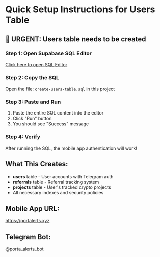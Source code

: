 # Quick Setup Instructions for Users Table

## 🚨 URGENT: Users table needs to be created

### Step 1: Open Supabase SQL Editor
[Click here to open SQL Editor](https://app.supabase.com/project/midojobnawatvxhmhmoh/sql/new)

### Step 2: Copy the SQL
Open the file: `create-users-table.sql` in this project

### Step 3: Paste and Run
1. Paste the entire SQL content into the editor
2. Click "Run" button
3. You should see "Success" message

### Step 4: Verify
After running the SQL, the mobile app authentication will work!

## What This Creates:
- **users** table - User accounts with Telegram auth
- **referrals** table - Referral tracking system  
- **projects** table - User's tracked crypto projects
- All necessary indexes and security policies

## Mobile App URL:
https://portalerts.xyz

## Telegram Bot:
@porta_alerts_bot
